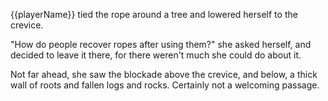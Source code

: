 {{playerName}} tied the rope around a tree and lowered herself to the crevice.

"How do people recover ropes after using them?" she asked herself, and decided to leave it there, for there weren't much she could do about it.

Not far ahead, she saw the blockade above the crevice, and below, a thick wall of roots and fallen logs and rocks. Certainly not a welcoming passage.
